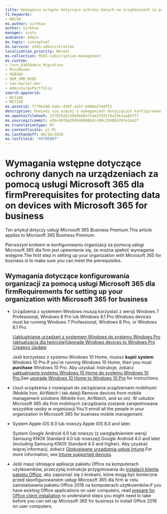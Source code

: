 ```yaml
---
title: Wymagania wstępne dotyczące ochrony danych na urządzeniach za pomocą usługi Microsoft 365 dla firm
f1.keywords:
- NOCSH
ms.author: sirkkuw
author: Sirkkuw
manager: scotv
audience: Admin
ms.topic: conceptual
ms.service: o365-administration
localization_priority: Normal
ms.collection: M365-subscription-management
ms.custom:
- Core_O365Admin_Migration
- MiniMaven
- MSB365
- OKR_SMB_M365
- seo-marvel-mar
- AdminSurgePortfolio
search.appverid:
- BCS160
- MET150
ms.assetid: 7770e280-3a6c-436f-a157-b008a2744f51
description: Dowiedz się więcej o wymaganiach dotyczących konfigurowania organizacji za pomocą usługi Microsoft 365 dla firm i ochrony danych służbowych na urządzeniach użytkowników.
ms.openlocfilehash: 237825d2c2683bb6e71ae2fd31f8a25b1aa85ff7
ms.sourcegitcommit: e5bc49f0a25954d008b6cc09c2b98bb7bfe1aa2f
ms.translationtype: MT
ms.contentlocale: pl-PL
ms.lasthandoff: 06/18/2020
ms.locfileid: "44785897"
---
```

# <a name="prerequisites-for-protecting-data-on-devices-with-microsoft-365-for-business"></a><span data-ttu-id="09f5a-103">Wymagania wstępne dotyczące ochrony danych na urządzeniach za pomocą usługi Microsoft 365 dla firm</span><span class="sxs-lookup"><span data-stu-id="09f5a-103">Prerequisites for protecting data on devices with Microsoft 365 for business</span></span>

<span data-ttu-id="09f5a-104">Ten artykuł dotyczy usługi Microsoft 365 Business Premium.</span><span class="sxs-lookup"><span data-stu-id="09f5a-104">This article applies to Microsoft 365 Business Premium.</span></span>

<span data-ttu-id="09f5a-105">Pierwszym krokiem w konfigurowaniu organizacji za pomocą usługi Microsoft 365 dla firm jest upewnienie się, że można spełnić wymagania wstępne.</span><span class="sxs-lookup"><span data-stu-id="09f5a-105">The first step in setting up your organization with Microsoft 365 for business is to make sure you can meet the prerequisites.</span></span>
  
## <a name="requirements-for-setting-up-your-organization-with-microsoft-365-for-business"></a><span data-ttu-id="09f5a-106">Wymagania dotyczące konfigurowania organizacji za pomocą usługi Microsoft 365 dla firm</span><span class="sxs-lookup"><span data-stu-id="09f5a-106">Requirements for setting up your organization with Microsoft 365 for business</span></span>

- <span data-ttu-id="09f5a-107">Urządzenia z systemem Windows muszą korzystać z wersji Windows 7 Professional, Windows 8 Pro lub Windows 8.1 Pro.</span><span class="sxs-lookup"><span data-stu-id="09f5a-107">Windows devices must be running Windows 7 Professional, Windows 8 Pro, or Windows 8.1 Pro.</span></span>
    
    [<span data-ttu-id="09f5a-108">Uaktualnianie urządzeń z systemem Windows do systemu Windows Pro (aktualizacja dla twórców)</span><span class="sxs-lookup"><span data-stu-id="09f5a-108">Upgrade Windows devices to Windows Pro Creators Update</span></span>](upgrade-to-windows-pro-creators-update.md)
    
    <span data-ttu-id="09f5a-109">Jeśli korzystasz z systemu Windows 10 Home, musisz **kupić system** Windows 10 Pro.</span><span class="sxs-lookup"><span data-stu-id="09f5a-109">If you're running Windows 10 Home, then you must **purchase** Windows  10 Pro.</span></span> <span data-ttu-id="09f5a-110">Aby uzyskać instrukcje, zobacz [uaktualnianie systemu Windows 10 Home do systemu Windows 10 Pro.](https://support.microsoft.com/office/0aee10c1-4d34-43ee-a325-579c6c2df90e)</span><span class="sxs-lookup"><span data-stu-id="09f5a-110">See [upgrade Windows 10 Home to Windows 10 Pro](https://support.microsoft.com/office/0aee10c1-4d34-43ee-a325-579c6c2df90e) for instructions.</span></span> 
    
- <span data-ttu-id="09f5a-111">Usuń urządzenia z rozwiązań do zarządzania urządzeniami mobilnymi (Mobile Iron, AirWatch i tak dalej).</span><span class="sxs-lookup"><span data-stu-id="09f5a-111">Remove devices from mobile management solutions (Mobile Iron, AirWatch, and so on).</span></span> <span data-ttu-id="09f5a-112">W usłudze Microsoft 365 dla firm mobilnych zarządzania zostanie zarejestrowana wszystkie osoby w organizacji.</span><span class="sxs-lookup"><span data-stu-id="09f5a-112">You'll enroll all the people in your organization in Microsoft 365 for business mobile management.</span></span>
    
- <span data-ttu-id="09f5a-113">System Apple iOS 8.0 lub nowszy.</span><span class="sxs-lookup"><span data-stu-id="09f5a-113">Apple iOS 8.0 and later.</span></span>
    
    <span data-ttu-id="09f5a-114">System Google Android 4.0 lub nowszy (z uwzględnieniem wersji Samsung KNOX Standard 4.0 lub nowszej).</span><span class="sxs-lookup"><span data-stu-id="09f5a-114">Google Android 4.0 and later (including Samsung KNOX Standard 4.0 and higher).</span></span> <span data-ttu-id="09f5a-115">Aby uzyskać więcej informacji, zobacz [Obsługiwane urządzenia usługi Intune](https://go.microsoft.com/fwlink/p/?linkid=852307).</span><span class="sxs-lookup"><span data-stu-id="09f5a-115">For more information, see [Intune supported devices](https://go.microsoft.com/fwlink/p/?linkid=852307).</span></span>
    
- <span data-ttu-id="09f5a-116">Jeśli masz istniejące aplikacje pakietu Office na komputerach użytkowników, przeczytaj instrukcje przygotowania do [instalacji klienta pakietu Office,](prepare-for-office-client-deployment.md) aby zapoznać się z krokami, które mogą być konieczne przed skonfigurowaniem usługi Microsoft 365 dla firm w celu zainstalowania pakietu Office 2016 na komputerach użytkowników.</span><span class="sxs-lookup"><span data-stu-id="09f5a-116">If you have existing Office applications on user computers, read [prepare for Office client installation](prepare-for-office-client-deployment.md) to understand steps you might need to take before you can set up Microsoft 365 for business to install Office 2016 on user computers.</span></span> 
